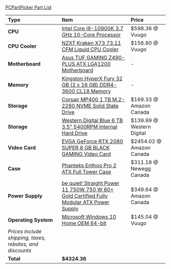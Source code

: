 [PCPartPicker Part List](https://ca.pcpartpicker.com/list/YsjBzf)

Type|Item|Price
:----|:----|:----
**CPU** | [Intel Core i9-10900K 3.7 GHz 10-Core Processor](https://ca.pcpartpicker.com/product/cwFKHx/intel-core-i9-10900k-37-ghz-10-core-processor-bx8070110900k) | $598.36 @ Vuugo 
**CPU Cooler** | [NZXT Kraken X73 73.11 CFM Liquid CPU Cooler](https://ca.pcpartpicker.com/product/vfVG3C/nzxt-kraken-x73-7311-cfm-liquid-cpu-cooler-rl-krx73-01) | $156.80 @ Vuugo 
**Motherboard** | [Asus TUF GAMING Z490-PLUS ATX LGA1200 Motherboard](https://ca.pcpartpicker.com/product/CjK2FT/asus-tuf-gaming-z490-plus-atx-lga1200-motherboard-tuf-gaming-z490-plus) |-
**Memory** | [Kingston HyperX Fury 32 GB (2 x 16 GB) DDR4-3600 CL18 Memory](https://ca.pcpartpicker.com/product/n3qBD3/kingston-hyperx-fury-32-gb-2-x-16-gb-ddr4-3600-cl18-memory-hx436c18fb4k232) |-
**Storage** | [Corsair MP400 1 TB M.2-2280 NVME Solid State Drive](https://ca.pcpartpicker.com/product/PrkgXL/corsair-mp400-1-tb-m2-2280-nvme-solid-state-drive-cssd-f1000gbmp400) | $169.33 @ Amazon Canada 
**Storage** | [Western Digital Blue 6 TB 3.5" 5400RPM Internal Hard Drive](https://ca.pcpartpicker.com/product/Z2HRsY/western-digital-blue-6-tb-35-5400rpm-internal-hard-drive-wd60ezaz) | $139.99 @ Western Digital 
**Video Card** | [EVGA GeForce RTX 2080 SUPER 8 GB BLACK GAMING Video Card](https://ca.pcpartpicker.com/product/fpbCmG/evga-geforce-rtx-2080-super-8-gb-black-gaming-video-card-08g-p4-3081-kr) | $2454.02 @ Amazon Canada 
**Case** | [Phanteks Enthoo Pro 2 ATX Full Tower Case](https://ca.pcpartpicker.com/product/gQWBD3/phanteks-enthoo-pro-2-atx-full-tower-case-ph-es620ptg_dbk01) | $311.18 @ Newegg Canada 
**Power Supply** | [be quiet! Straight Power 11 750W 750 W 80+ Gold Certified Fully Modular ATX Power Supply](https://ca.pcpartpicker.com/product/9htQzy/be-quiet-straight-power-11-750w-80-gold-certified-fully-modular-atx-power-supply-bn283) | $349.64 @ Amazon Canada 
**Operating System** | [Microsoft Windows 10 Home OEM 64-bit](https://ca.pcpartpicker.com/product/wtgPxr/microsoft-os-kw900140) | $145.04 @ Vuugo 
 | *Prices include shipping, taxes, rebates, and discounts* |
 | **Total** | **$4324.36**

